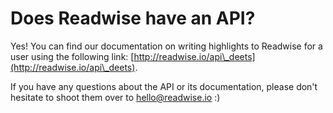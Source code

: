 # Does Readwise have an API?

Yes! You can find our documentation on writing highlights to Readwise for a user using the following link: [http://readwise.io/api\_deets](http://readwise.io/api\_deets).

If you have any questions about the API or its documentation, please don't hesitate to shoot them over to [hello@readwise.io](mailto:hello@readwise.io) :)
